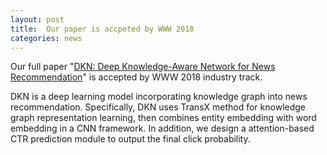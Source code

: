 ```yaml
---
layout: post
title:  Our paper is accpeted by WWW 2018
categories: news
---
```


Our full paper "[DKN: Deep Knowledge-Aware Network for News Recommendation](https://hwwang55.github.io/files/2018-WWW-DKN.pdf)" is accepted by WWW 2018 industry track.

DKN is a deep learning model incorporating knowledge graph into news recommendation.
Specifically, DKN uses TransX method for knowledge graph representation learning, then combines entity embedding with word embedding in a CNN framework.
In addition, we design a attention-based CTR prediction module to output the final click probability.